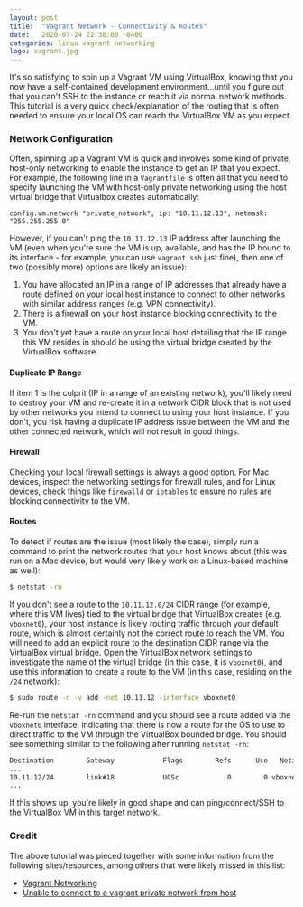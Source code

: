 ```yaml
---
layout: post
title:  "Vagrant Network - Connectivity & Routes"
date:   2020-07-24 22:38:00 -0400
categories: linux vagrant networking
logo: vagrant.jpg
---
```


It's so satisfying to spin up a Vagrant VM using VirtualBox, knowing that you now have a self-contained development environment...until
you figure out that you can't SSH to the instance or reach it via normal network methods. This tutorial is a very quick check/explanation
of the routing that is often needed to ensure your local OS can reach the VirtualBox VM as you expect.

### Network Configuration

Often, spinning up a Vagrant VM is quick and involves some kind of private, host-only networking to enable the instance to get an IP that
you expect. For example, the following line in a `Vagrantfile` is often all that you need to specify launching the VM with host-only
private networking using the host virtual bridge that Virtualbox creates automatically:

```
config.vm.network "private_network", ip: "10.11.12.13", netmask: "255.255.255.0"
```

However, if you can't ping the `10.11.12.13` IP address after launching the VM (even when you're sure the VM is up, available, and has
the IP bound to its interface - for example, you can use `vagrant ssh` just fine), then one of two (possibly more) options are likely an
issue):

1. You have allocated an IP in a range of IP addresses that already have a route defined on your local host instance to connect to other
networks with similar address ranges (e.g. VPN connectivity).
2. There is a firewall on your host instance blocking connectivity to the VM.
3. You don't yet have a route on your local host detailing that the IP range this VM resides in should be using the virtual bridge
created by the VirtualBox software.

#### Duplicate IP Range

If item 1 is the culprit (IP in a range of an existing network), you'll likely need to destroy your VM and re-create it in a network
CIDR block that is not used by other networks you intend to connect to using your host instance. If you don't, you risk having a duplicate
IP address issue between the VM and the other connected network, which will not result in good things.

#### Firewall

Checking your local firewall settings is always a good option. For Mac devices, inspect the networking settings for firewall rules, and
for Linux devices, check things like `firewalld` or `iptables` to ensure no rules are blocking connectivity to the VM.

#### Routes

To detect if routes are the issue (most likely the case), simply run a command to print the network routes that your host knows about
(this was run on a Mac device, but would very likely work on a Linux-based machine as well):

```bash
$ netstat -rn
```

If you don't see a route to the `10.11.12.0/24` CIDR range (for example, where this VM lives) tied to the virtual bridge that VirtualBox
creates (e.g. `vboxnet0`), your host instance is likely routing traffic through your default route, which is almost certainly not the
correct route to reach the VM. You will need to add an explicit route to the destination CIDR range via the VirtualBox virtual bridge.
Open the VirtualBox network settings to investigate the name of the virtual bridge (in this case, it is `vboxnet0`), and use this information
to create a route to the VM (in this case, residing on the `/24` network):

```bash
$ sudo route -n -v add -net 10.11.12 -interface vboxnet0
```

Re-run the `netstat -rn` command and you should see a route added via the `vboxnet0` interface, indicating that there is now a route
for the OS to use to direct traffic to the VM through the VirtualBox bounded bridge. You should see something similar to the following
after running `netstat -rn`:

```bash
Destination        Gateway            Flags        Refs      Use   Netif Expire
...
10.11.12/24        link#18            UCSc            0        0 vboxnet      !
...
```

If this shows up, you're likely in good shape and can ping/connect/SSH to the VirtualBox VM in this target network.

### Credit

The above tutorial was pieced together with some information from the following sites/resources, among others that were likely missed in this list:

* [Vagrant Networking](https://www.vagrantup.com/intro/getting-started/networking)
* [Unable to connect to a vagrant private network from host](https://stackoverflow.com/questions/23497855/unable-to-connect-to-vagrant-private-network-from-host)
